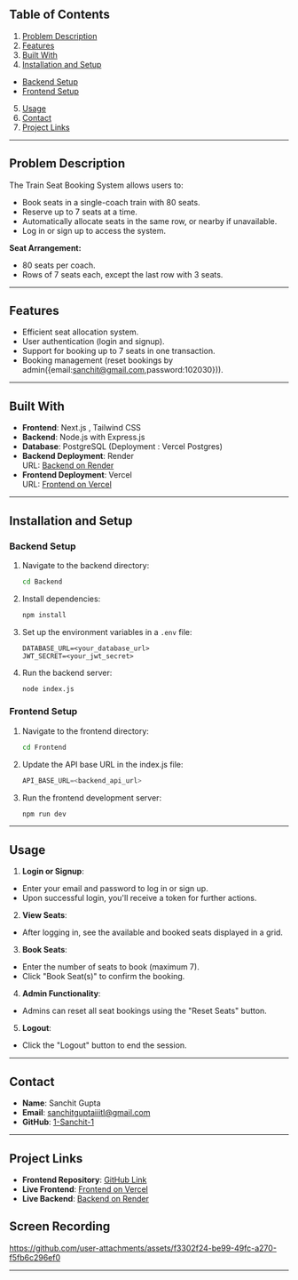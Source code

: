## Table of Contents

1. [Problem Description](#problem-description)
2. [Features](#features)
3. [Built With](#built-with)
4. [Installation and Setup](#installation-and-setup)

- [Backend Setup](#backend-setup)
- [Frontend Setup](#frontend-setup)

5. [Usage](#usage)
6. [Contact](#contact)
7. [Project Links](#project-links)

---

## Problem Description

The Train Seat Booking System allows users to:

- Book seats in a single-coach train with 80 seats.
- Reserve up to 7 seats at a time.
- Automatically allocate seats in the same row, or nearby if unavailable.
- Log in or sign up to access the system.

**Seat Arrangement:**

- 80 seats per coach.
- Rows of 7 seats each, except the last row with 3 seats.

---

## Features

- Efficient seat allocation system.
- User authentication (login and signup).
- Support for booking up to 7 seats in one transaction.
- Booking management (reset bookings by admin({email:sanchit@gmail.com,password:102030})).

---

## Built With

- **Frontend**: Next.js , Tailwind CSS
- **Backend**: Node.js with Express.js
- **Database**: PostgreSQL (Deployment : Vercel Postgres)
- **Backend Deployment**: Render  
  URL: [Backend on Render](https://workwise-backend-zf1b.onrender.com/)
- **Frontend Deployment**: Vercel  
  URL: [Frontend on Vercel](https://workwise-e4nq.vercel.app/)

---

## Installation and Setup

### Backend Setup

1. Navigate to the backend directory:

   ```bash
   cd Backend
   ```

2. Install dependencies:
   ```bash
   npm install
   ```
3. Set up the environment variables in a `.env` file:
   ```env
   DATABASE_URL=<your_database_url>
   JWT_SECRET=<your_jwt_secret>
   ```
4. Run the backend server:
   ```bash
   node index.js
   ```

### Frontend Setup

1. Navigate to the frontend directory:
   ```bash
   cd Frontend
   ```
2. Update the API base URL in the index.js file:
   ```javascript
   API_BASE_URL=<backend_api_url>
   ```
3. Run the frontend development server:
   ```bash
   npm run dev
   ```

---

## Usage

1. **Login or Signup**:

- Enter your email and password to log in or sign up.
- Upon successful login, you'll receive a token for further actions.

2. **View Seats**:

- After logging in, see the available and booked seats displayed in a grid.

3. **Book Seats**:

- Enter the number of seats to book (maximum 7).
- Click "Book Seat(s)" to confirm the booking.

4. **Admin Functionality**:

- Admins can reset all seat bookings using the "Reset Seats" button.

5. **Logout**:

- Click the "Logout" button to end the session.

---

## Contact

- **Name**: Sanchit Gupta
- **Email**: [sanchitguptaiiitl@gmail.com](mailto:sanchitguptaiiitl@gmail.com)
- **GitHub**: [1-Sanchit-1](https://github.com/1-Sanchit-1)

---

## Project Links

- **Frontend Repository**: [GitHub Link](https://github.com/1-Sanchit-1/Workwise)
- **Live Frontend**: [Frontend on Vercel](https://workwise-e4nq.vercel.app/)
- **Live Backend**: [Backend on Render](https://workwise-backend-zf1b.onrender.com/)

## Screen Recording
https://github.com/user-attachments/assets/f3302f24-be99-49fc-a270-f5fb6c296ef0



---
